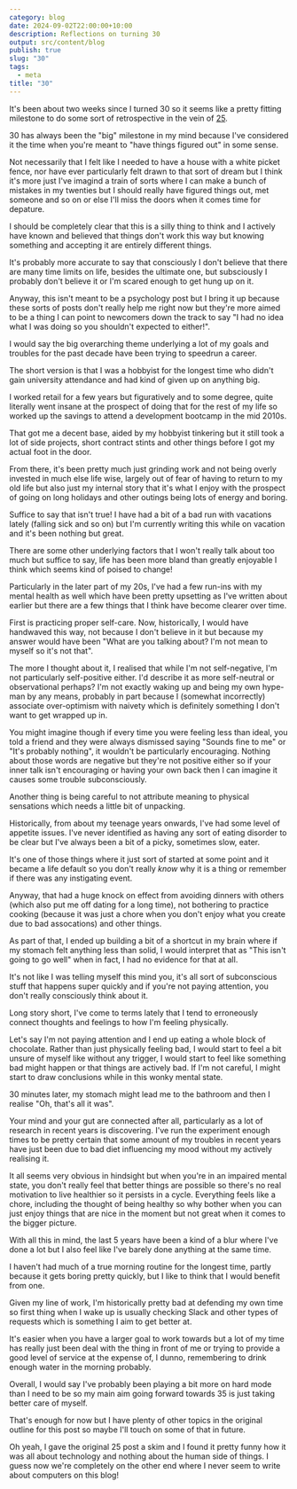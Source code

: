 ```yaml
---
category: blog
date: 2024-09-02T22:00:00+10:00
description: Reflections on turning 30
output: src/content/blog
publish: true
slug: "30"
tags:
  - meta
title: "30"
---
```

It's been about two weeks since I turned 30 so it seems like a pretty fitting milestone to do some sort of retrospective in the vein of [25](https://utf9k.net/blog/25).

30 has always been the "big" milestone in my mind because I've considered it the time when you're meant to "have things figured out" in some sense.

Not necessarily that I felt like I needed to have a house with a white picket fence, nor have ever particularly felt drawn to that sort of dream but I think it's more just I've imagind a train of sorts where I can make a bunch of mistakes in my twenties but I should really have figured things out, met someone and so on or else I'll miss the doors when it comes time for depature.

I should be completely clear that this is a silly thing to think and I actively have known and believed that things don't work this way but knowing something and accepting it are entirely different things.

It's probably more accurate to say that consciously I don't believe that there are many time limits on life, besides the ultimate one, but subsciously I probably don't believe it or I'm scared enough to get hung up on it.

Anyway, this isn't meant to be a psychology post but I bring it up because these sorts of posts don't really help me right now but they're more aimed to be a thing I can point to newcomers down the track to say "I had no idea what I was doing so you shouldn't expected to either!".

I would say the big overarching theme underlying a lot of my goals and troubles for the past decade have been trying to speedrun a career.

The short version is that I was a hobbyist for the longest time who didn't gain university attendance and had kind of given up on anything big.

I worked retail for a few years but figuratively and to some degree, quite literally went insane at the prospect of doing that for the rest of my life so worked up the savings to attend a development bootcamp in the mid 2010s.

That got me a decent base, aided by my hobbyist tinkering but it still took a lot of side projects, short contract stints and other things before I got my actual foot in the door.

From there, it's been pretty much just grinding work and not being overly invested in much else life wise, largely out of fear of having to return to my old life but also just my internal story that it's what I enjoy with the prospect of going on long holidays and other outings being lots of energy and boring.

Suffice to say that isn't true! I have had a bit of a bad run with vacations lately (falling sick and so on) but I'm currently writing this while on vacation and it's been nothing but great.

There are some other underlying factors that I won't really talk about too much but suffice to say, life has been more bland than greatly enjoyable I think which seems kind of poised to change!

Particularly in the later part of my 20s, I've had a few run-ins with my mental health as well which have been pretty upsetting as I've written about earlier but there are a few things that I think have become clearer over time.

First is practicing proper self-care. Now, historically, I would have handwaved this way, not because I don't believe in it but because my answer would have been "What are you talking about? I'm not mean to myself so it's not that".

The more I thought about it, I realised that while I'm not self-negative, I'm not particularly self-positive either. I'd describe it as more self-neutral or observational perhaps? I'm not exactly waking up and being my own hype-man by any means, probably in part because I (somewhat incorrectly) associate over-optimism with naivety which is definitely something I don't want to get wrapped up in.

You might imagine though if every time you were feeling less than ideal, you told a friend and they were always dismissed saying "Sounds fine to me" or "It's probably nothing", it wouldn't be particularly encouraging. Nothing about those words are negative but they're not positive either so if your inner talk isn't encouraging or having your own back then I can imagine it causes some trouble subconsciously.

Another thing is being careful to not attribute meaning to physical sensations which needs a little bit of unpacking.

Historically, from about my teenage years onwards, I've had some level of appetite issues. I've never identified as having any sort of eating disorder to be clear but I've always been a bit of a picky, sometimes slow, eater.

It's one of those things where it just sort of started at some point and it became a life default so you don't really *know* why it is a thing or remember if there was any instigating event.

Anyway, that had a huge knock on effect from avoiding dinners with others (which also put me off dating for a long time), not bothering to practice cooking (because it was just a chore when you don't enjoy what you create due to bad assocations) and other things.

As part of that, I ended up building a bit of a shortcut in my brain where if my stomach felt anything less than solid, I would interpret that as "This isn't going to go well" when in fact, I had no evidence for that at all.

It's not like I was telling myself this mind you, it's all sort of subconscious stuff that happens super quickly and if you're not paying attention, you don't really consciously think about it.

Long story short, I've come to terms lately that I tend to erroneously connect thoughts and feelings to how I'm feeling physically.

Let's say I'm not paying attention and I end up eating a whole block of chocolate. Rather than just physically feeling bad, I would start to feel a bit unsure of myself like without any trigger, I would start to feel like something bad might happen or that things are actively bad. If I'm not careful, I might start to draw conclusions while in this wonky mental state.

30 minutes later, my stomach might lead me to the bathroom and then I realise "Oh, that's all it was".

Your mind and your gut are connected after all, particularly as a lot of research in recent years is discovering. I've run the experiment enough times to be pretty certain that some amount of my troubles in recent years have just been due to bad diet influencing my mood without my actively realising it.

It all seems very obvious in hindsight but when you're in an impaired mental state, you don't really feel that better things are possible so there's no real motivation to live healthier so it persists in a cycle. Everything feels like a chore, including the thought of being healthy so why bother when you can just enjoy things that are nice in the moment but not great when it comes to the bigger picture.

With all this in mind, the last 5 years have been a kind of a blur where I've done a lot but I also feel like I've barely done anything at the same time.

I haven't had much of a true morning routine for the longest time, partly because it gets boring pretty quickly, but I like to think that I would benefit from one.

Given my line of work, I'm historically pretty bad at defending my own time so first thing when I wake up is usually checking Slack and other types of requests which is something I aim to get better at.

It's easier when you have a larger goal to work towards but a lot of my time has really just been deal with the thing in front of me or trying to provide a good level of service at the expense of, I dunno, remembering to drink enough water in the morning probably.

Overall, I would say I've probably been playing a bit more on hard mode than I need to be so my main aim going forward towards 35 is just taking better care of myself.

That's enough for now but I have plenty of other topics in the original outline for this post so maybe I'll touch on some of that in future.

Oh yeah, I gave the original 25 post a skim and I found it pretty funny how it was all about technology and nothing about the human side of things. I guess now we're completely on the other end where I never seem to write about computers on this blog!